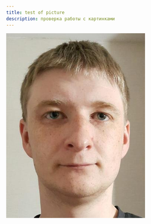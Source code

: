 ```yaml
---
title: test of picture
description: проверка работы с картинками
---
```


![509269950](509269950.jpeg)